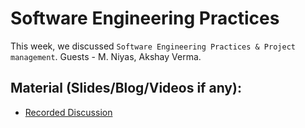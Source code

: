 # Software Engineering Practices

This week, we discussed `Software Engineering Practices & Project management`. Guests - M. Niyas, Akshay Verma.

## Material (Slides/Blog/Videos if any):

* [Recorded Discussion](https://drive.google.com/file/d/1cSknGcepJ06IViOT36iq3_qdp_B7ZhIi/view?usp=sharing)